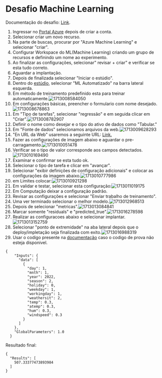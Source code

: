 # Desafio Machine Learning

Documentação do desafio: [Link](https://microsoftlearning.github.io/mslearn-ai-fundamentals/Instructions/Labs/01-machine-learning.html).

1. Ingressar no [Portal Azure](https://github.com/eudeslimaar/dio-lab-ai-900.git "portal da azure") depois de criar a conta.
2. Selecionar criar um novo recurso.
3. Na parte de buscas, procurar por "Azure Machine Learning" e selecionar "criar".
4. Configurar Workspace do ML(Machine Learning) criando um grupo de recursos e definindo um nome ao experimento.
5. Ao finalizar as configurações, selecionar" revisar +  criar" e verificar se esta tudo correto.
6. Aguardar a implantação.
7. Depois de finalizada selecionar "Iniciar o estúdio".
8. Dentro do [estúdio](https://ml.azure.com/ "Estúdio da Azure"), selecionar "ML Automatizado" na barra lateral esquerda.
9. Em método de treinamento predefinido esta para treinar automaticamente.![1713008584050](image/MachineLearning/1713008584050.png)
10. Em configurações básicas, preencher o formulario com nome desejado.![1713008678863](image/MachineLearning/1713008678863.png)
11. Em "Tipo de tarefas", selecionar "regressão" e em seguida clicar em "Criar".![1713008782907](image/MachineLearning/1713008782907.png)
12. Definir o nome como desejar e o tipo do ativo de dados como "Tabular."
13. Em "Fonte de dados" selecionamos arquivos da web.![1713009628293](image/MachineLearning/1713009628293.png)
14. "En URL da Web" usaremos a seguinte URL: [Link.](https://aka.ms/bike-rentals "CSV bike-rentals")
15. Fazer as configurações de imagem abaixo e aguardar o pre-carragamento.![1713010051478](image/MachineLearning/1713010051478.png)
16. Verificar se o tipo de valor corresponde aos campos detectados.![1713010169490](image/MachineLearning/1713010169490.png)
17. Examinar e confirmar se esta tudo ok.
18. Selecionar o tipo de tarefa e clicar em "avançar".
19. Selecionar "exibir definições de configuração adicionais" e colocar as configurações da imagem abaixo.![1713010777986](image/MachineLearning/1713010777986.png)
20. em Limites colocar:![1713010921298](image/MachineLearning/1713010921298.png)
21. Em validar e testar, selecionar esta configuração:![1713011019175](image/MachineLearning/1713011019175.png)
22. Em Computação deixar a configuração padrão.
23. Revisar as configurações e selecionar "Enviar trabalho de treinamento".
24. Uma ver terminado selecionar o melhor modelo.![1713012968513](image/MachineLearning/1713012968513.png)
25. Depois de selecionar "metricas".![1713013084841](image/MachineLearning/1713013084841.png)
26. Marcar somente "residuals" e "predicted_true".![1713016278598](image/MachineLearning/1713016278598.png)
27. Realizar as configuracoes abaixo e selecionar implantar.![1713013152759](image/MachineLearning/1713013152759.png)
28. Selecionar "ponto de extremidade" na aba lateral depois que o deploy/impletação seja finalizada com exito.![1713016988319](image/MachineLearning/1713016988319.png)
29. Usar o codigo presente na [documentação](https://microsoftlearning.github.io/mslearn-ai-fundamentals/Instructions/Labs/01-machine-learning.html) caso o codigo de prova não esteja disponivel.

```
{ 
    "Inputs": { 
      "data": [
        {
          "day": 1,
          "mnth": 1,   
          "year": 2022,
          "season": 2,
          "holiday": 0,
          "weekday": 1,
          "workingday": 1,
          "weathersit": 2, 
          "temp": 0.3, 
          "atemp": 0.3,
          "hum": 0.3,
          "windspeed": 0.3 
        }
      ]  
    },   
    "GlobalParameters": 1.0
  }
```

Resultado final:

```
{
  "Results": [
    507.33377473893984
  ]
}
```
